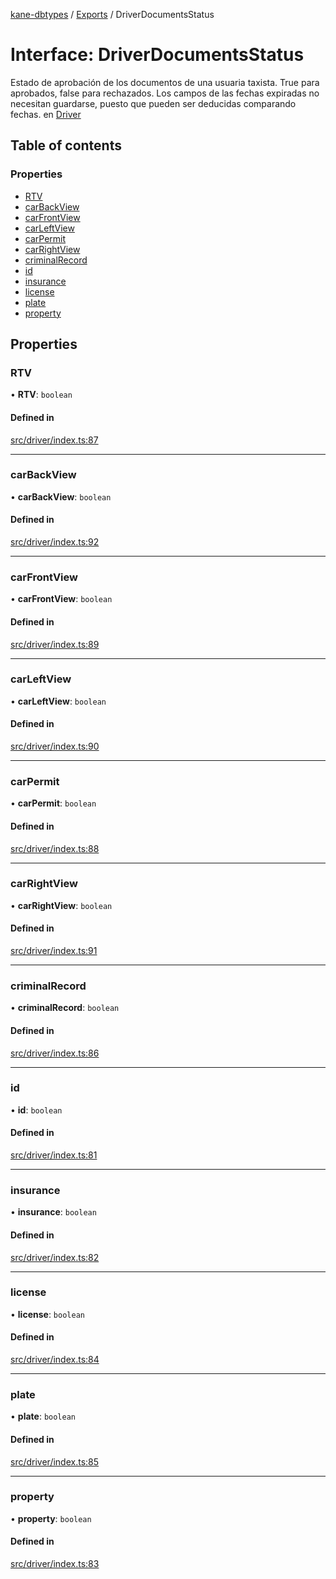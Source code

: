 [kane-dbtypes](../README.md) / [Exports](../modules.md) / DriverDocumentsStatus

# Interface: DriverDocumentsStatus

Estado de aprobación de los documentos de una usuaria taxista.
True para aprobados, false para rechazados.
Los campos de las fechas expiradas no necesitan guardarse, puesto que pueden ser deducidas comparando fechas.
en [Driver](Driver.md)

## Table of contents

### Properties

- [RTV](DriverDocumentsStatus.md#rtv)
- [carBackView](DriverDocumentsStatus.md#carbackview)
- [carFrontView](DriverDocumentsStatus.md#carfrontview)
- [carLeftView](DriverDocumentsStatus.md#carleftview)
- [carPermit](DriverDocumentsStatus.md#carpermit)
- [carRightView](DriverDocumentsStatus.md#carrightview)
- [criminalRecord](DriverDocumentsStatus.md#criminalrecord)
- [id](DriverDocumentsStatus.md#id)
- [insurance](DriverDocumentsStatus.md#insurance)
- [license](DriverDocumentsStatus.md#license)
- [plate](DriverDocumentsStatus.md#plate)
- [property](DriverDocumentsStatus.md#property)

## Properties

### RTV

• **RTV**: `boolean`

#### Defined in

[src/driver/index.ts:87](https://github.com/gatitolabs/kane-dbtypes/blob/2779253/src/driver/index.ts#L87)

___

### carBackView

• **carBackView**: `boolean`

#### Defined in

[src/driver/index.ts:92](https://github.com/gatitolabs/kane-dbtypes/blob/2779253/src/driver/index.ts#L92)

___

### carFrontView

• **carFrontView**: `boolean`

#### Defined in

[src/driver/index.ts:89](https://github.com/gatitolabs/kane-dbtypes/blob/2779253/src/driver/index.ts#L89)

___

### carLeftView

• **carLeftView**: `boolean`

#### Defined in

[src/driver/index.ts:90](https://github.com/gatitolabs/kane-dbtypes/blob/2779253/src/driver/index.ts#L90)

___

### carPermit

• **carPermit**: `boolean`

#### Defined in

[src/driver/index.ts:88](https://github.com/gatitolabs/kane-dbtypes/blob/2779253/src/driver/index.ts#L88)

___

### carRightView

• **carRightView**: `boolean`

#### Defined in

[src/driver/index.ts:91](https://github.com/gatitolabs/kane-dbtypes/blob/2779253/src/driver/index.ts#L91)

___

### criminalRecord

• **criminalRecord**: `boolean`

#### Defined in

[src/driver/index.ts:86](https://github.com/gatitolabs/kane-dbtypes/blob/2779253/src/driver/index.ts#L86)

___

### id

• **id**: `boolean`

#### Defined in

[src/driver/index.ts:81](https://github.com/gatitolabs/kane-dbtypes/blob/2779253/src/driver/index.ts#L81)

___

### insurance

• **insurance**: `boolean`

#### Defined in

[src/driver/index.ts:82](https://github.com/gatitolabs/kane-dbtypes/blob/2779253/src/driver/index.ts#L82)

___

### license

• **license**: `boolean`

#### Defined in

[src/driver/index.ts:84](https://github.com/gatitolabs/kane-dbtypes/blob/2779253/src/driver/index.ts#L84)

___

### plate

• **plate**: `boolean`

#### Defined in

[src/driver/index.ts:85](https://github.com/gatitolabs/kane-dbtypes/blob/2779253/src/driver/index.ts#L85)

___

### property

• **property**: `boolean`

#### Defined in

[src/driver/index.ts:83](https://github.com/gatitolabs/kane-dbtypes/blob/2779253/src/driver/index.ts#L83)
